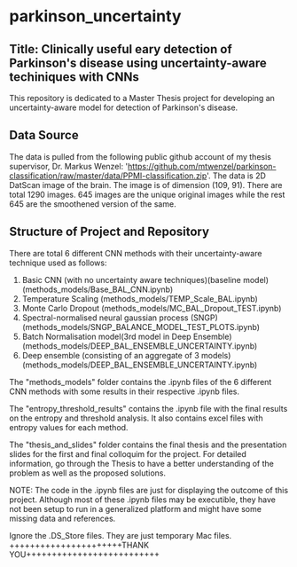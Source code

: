 # parkinson_uncertainty
## Title: Clinically useful eary detection of Parkinson's disease using uncertainty-aware techiniques with CNNs
This repository is dedicated to a Master Thesis project for developing an uncertainty-aware model for detection of Parkinson's disease.

## Data Source
The data is pulled from the following public github account of my thesis supervisor, Dr. Markus Wenzel: 'https://github.com/mtwenzel/parkinson-classification/raw/master/data/PPMI-classification.zip'. The data is 2D DatScan image of the brain. The image is of dimension (109, 91). There are total 1290 images. 645 images are the unique original images while the rest 645 are the smoothened version of the same.

## Structure of Project and Repository
There are total 6 different CNN methods with their uncertainty-aware technique used as follows:
1. Basic CNN (with no uncertainty aware techniques)(baseline model)(methods_models/Base_BAL_CNN.ipynb)
2. Temperature Scaling (methods_models/TEMP_Scale_BAL.ipynb)
3. Monte Carlo Dropout (methods_models/MC_BAL_Dropout_TEST.ipynb)
4. Spectral-normalised neural gaussian process (SNGP) (methods_models/SNGP_BALANCE_MODEL_TEST_PLOTS.ipynb)
5. Batch Normalisation model(3rd model in Deep Ensemble) (methods_models/DEEP_BAL_ENSEMBLE_UNCERTAINTY.ipynb)
6. Deep ensemble (consisting of an aggregate of 3 models) (methods_models/DEEP_BAL_ENSEMBLE_UNCERTAINTY.ipynb)

The "methods_models" folder contains the .ipynb files of the 6 different CNN methods with some results in their respective .ipynb files.

The "entropy_threshold_results" contains the .ipynb file with the final results on the entropy and threshold analysis. It also contains excel files with entropy values for each method.

The "thesis_and_slides" folder contains the final thesis and the presentation slides for the first and final colloquim for the project. For detailed information, go through the Thesis to have a better understanding of the problem as well as the proposed solutions.

NOTE: The code in the .ipynb files are just for displaying the outcome of this project. Although most of these .ipynb files may be executible, they have not been setup to run in a generalized platform and might have some missing data and references.

Ignore the .DS_Store files. They are just temporary Mac files.
++++++++++++++++++++++THANK YOU++++++++++++++++++++++++++
